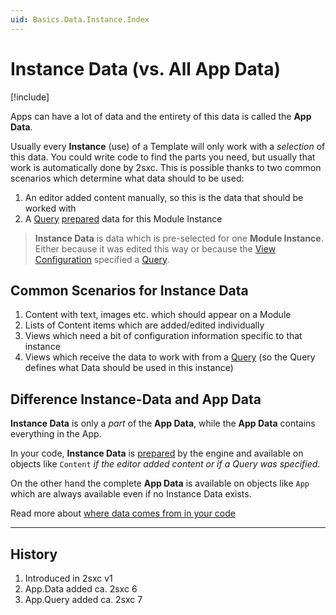 ```yaml
---
uid: Basics.Data.Instance.Index
---
```


# Instance Data (vs. All App Data)

[!include[](~/pages/basics/stack/_shared-float-summary.md)]
<style>.context-box-summary .server-all, .context-box-summary .data-all { visibility: visible; } </style>

Apps can have a lot of data and the entirety of this data is called the **App Data**. 

Usually every **Instance** (use) of a Template will only work with a _selection_ of this data. 
You could write code to find the parts you need, but usually that work is automatically done by 2sxc. 
This is possible thanks to two common scenarios which determine what data should to be used:

1. An editor added content manually, so this is the data that should be worked with
1. A [Query](xref:Basics.Query.Index) [prepared](xref:Basics.Prepare.Index) data for this Module Instance

> **Instance Data** is data which is pre-selected for one **Module Instance**. 
> Either because it was edited this way or because the [View Configuration](xref:Basics.App.Views.Index) specified a [Query](xref:Basics.Query.Index).


## Common Scenarios for Instance Data

1. Content with text, images etc. which should appear on a Module
1. Lists of Content items which are added/edited individually
1. Views which need a bit of configuration information specific to that instance
1. Views which receive the data to work with from a [Query](xref:Basics.Query.Index) (so the Query defines what Data should be used in this instance)


## Difference Instance-Data and App Data

**Instance Data** is only a _part_ of the **App Data**, while the **App Data** contains everything in the App. 

In your code, **Instance Data** is [prepared](xref:Basics.Prepare.Index) by the engine and available on objects like `Content` _if the editor added content or if a Query was specified_. 

On the other hand the complete **App Data** is available on objects like `App` which are always available even if no Instance Data exists.

Read more about [where data comes from in your code](xref:NetCode.DynamicData.DataOrigins)

---


## History

1. Introduced in 2sxc v1
1. App.Data added ca. 2sxc 6
1. App.Query added ca. 2sxc 7
